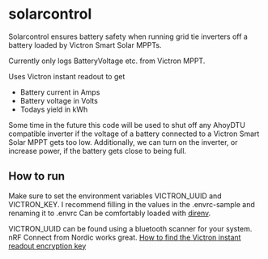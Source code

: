 # solarcontrol
Solarcontrol ensures battery safety when running grid tie inverters off a battery 
loaded by Victron Smart Solar MPPTs.

Currently only logs BatteryVoltage etc. from Victron MPPT. 

Uses Victron instant readout to get 
- Battery current in Amps
- Battery voltage in Volts
- Todays yield in kWh

Some time in the future this code will be used to shut off any AhoyDTU compatible inverter
if the voltage of a battery connected to a Victron Smart Solar MPPT gets too low.
Additionally, we can turn on the inverter, or increase power, if the battery gets close to being full.


## How to run

Make sure to set the environment variables VICTRON_UUID and VICTRON_KEY. 
I recommend filling in the values in the .envrc-sample and renaming it to .envrc 
Can be comfortably loaded with [direnv](https://direnv.net/).

VICTRON_UUID can be found using a bluetooth scanner for your system. nRF Connect from Nordic works great.
[How to find the Victron instant readout encryption key](https://community.victronenergy.com/questions/187303/victron-bluetooth-advertising-protocol.html)
